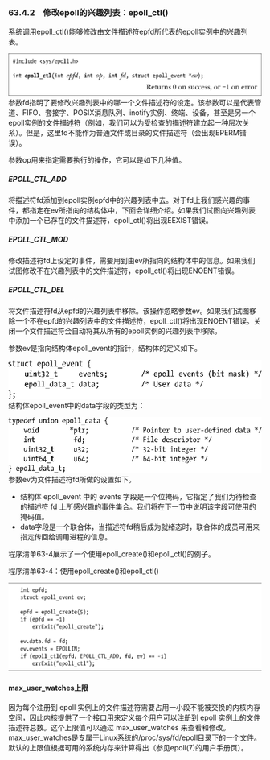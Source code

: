 ### 63.4.2　修改epoll的兴趣列表：epoll_ctl()

系统调用epoll_ctl()能够修改由文件描述符epfd所代表的epoll实例中的兴趣列表。



![1642.png](../images/1642.png)
参数fd指明了要修改兴趣列表中的哪一个文件描述符的设定。该参数可以是代表管道、FIFO、套接字、POSIX消息队列、inotify实例、终端、设备，甚至是另一个epoll实例的文件描述符（例如，我们可以为受检查的描述符建立起一种层次关系）。但是，这里fd不能作为普通文件或目录的文件描述符（会出现EPERM错误）。

参数op用来指定需要执行的操作，它可以是如下几种值。

##### EPOLL_CTL_ADD

将描述符fd添加到epoll实例epfd中的兴趣列表中去。对于fd上我们感兴趣的事件，都指定在ev所指向的结构体中，下面会详细介绍。如果我们试图向兴趣列表中添加一个已存在的文件描述符，epoll_ctl()将出现EEXIST错误。

##### EPOLL_CTL_MOD

修改描述符fd上设定的事件，需要用到由ev所指向的结构体中的信息。如果我们试图修改不在兴趣列表中的文件描述符，epoll_ctl()将出现ENOENT错误。

##### EPOLL_CTL_DEL

将文件描述符fd从epfd的兴趣列表中移除。该操作忽略参数ev。如果我们试图移除一个不在epfd的兴趣列表中的文件描述符，epoll_ctl()将出现ENOENT错误。关闭一个文件描述符会自动将其从所有的epoll实例的兴趣列表中移除。

参数ev是指向结构体epoll_event的指针，结构体的定义如下。



![1643.png](../images/1643.png)
结构体epoll_event中的data字段的类型为：



![1644.png](../images/1644.png)
参数ev为文件描述符fd所做的设置如下。

+ 结构体 epoll_event 中的 events 字段是一个位掩码，它指定了我们为待检查的描述符 fd 上所感兴趣的事件集合。我们将在下一节中说明该字段可使用的掩码值。
+ data字段是一个联合体，当描述符fd稍后成为就绪态时，联合体的成员可用来指定传回给调用进程的信息。

程序清单63-4展示了一个使用epoll_create()和epoll_ctl()的例子。

程序清单63-4：使用epoll_create()和epoll_ctl()



![1645.png](../images/1645.png)
#### max_user_watches上限

因为每个注册到 epoll 实例上的文件描述符需要占用一小段不能被交换的内核内存空间，因此内核提供了一个接口用来定义每个用户可以注册到 epoll 实例上的文件描述符总数。这个上限值可以通过 max_user_watches 来查看和修改。max_user_watches是专属于Linux系统的/proc/sys/fd/epoll目录下的一个文件。默认的上限值根据可用的系统内存来计算得出（参见epoll(7)的用户手册页）。

